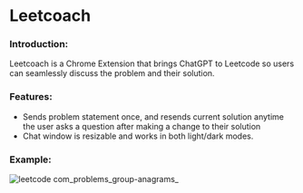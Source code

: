 # Leetcoach

### Introduction:
Leetcoach is a Chrome Extension that brings ChatGPT to Leetcode so users can seamlessly discuss the problem and their solution.

### Features:
- Sends problem statement once, and resends current solution anytime the user asks a question after making a change to their solution
- Chat window is resizable and works in both light/dark modes.

### Example:
![leetcode com_problems_group-anagrams_](https://user-images.githubusercontent.com/71854758/223333526-f50e3f86-5413-4371-b798-5b5cd388c9b0.png)
